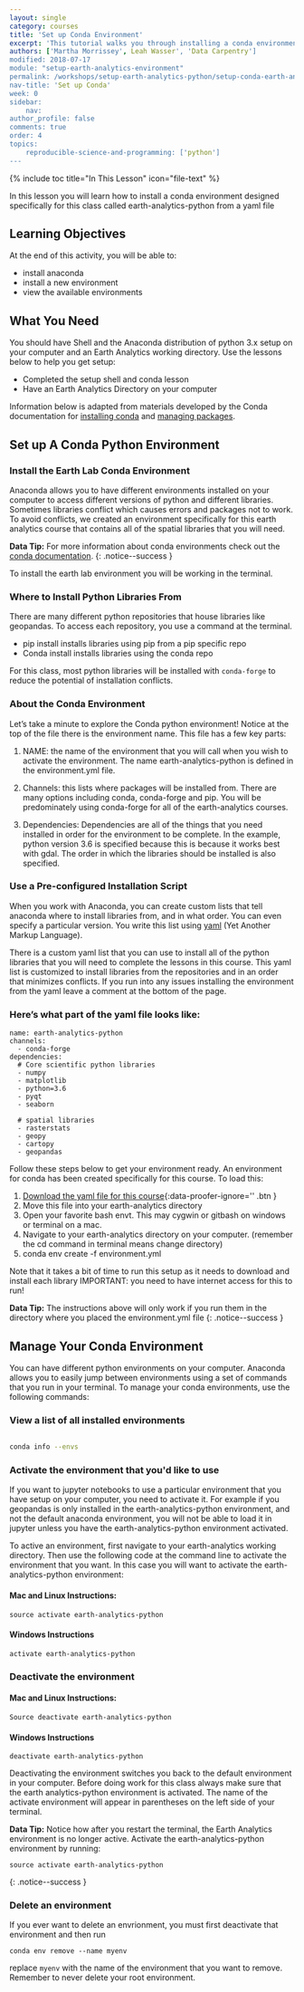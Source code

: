 ```yaml
---
layout: single
category: courses
title: 'Set up Conda Environment'
excerpt: 'This tutorial walks you through installing a conda environment designed for this class.'
authors: ['Martha Morrissey', Leah Wasser', 'Data Carpentry']
modified: 2018-07-17
module: "setup-earth-analytics-environment"
permalink: /workshops/setup-earth-analytics-python/setup-conda-earth-analytics-environment/
nav-title: 'Set up Conda'
week: 0
sidebar:
    nav:
author_profile: false
comments: true
order: 4
topics:
    reproducible-science-and-programming: ['python']
---
```

{% include toc title="In This Lesson" icon="file-text" %}

In this lesson you will learn how to install a conda environment designed specifically for this class called earth-analytics-python from a yaml file

<div class='notice--success' markdown="1">


## <i class="fa fa-graduation-cap" aria-hidden="true"></i> Learning Objectives

At the end of this activity, you will be able to:

* install anaconda
* install a new environment
* view the available environments



## <i class="fa fa-check-square-o fa-2" aria-hidden="true"></i> What You Need


You should have Shell and the Anaconda distribution of python 3.x setup on your computer and an Earth Analytics working directory. Use the lessons below to help you get setup:

* Completed the setup shell and conda lesson
* Have an Earth Analytics Directory on your computer


</div>


Information below is adapted from materials developed by the Conda documentation for [installing conda](https://conda.io/docs/user-guide/install/index.html) and [managing packages](https://conda.io/docs/user-guide/tasks/manage-pkgs.html).


## Set up A Conda Python Environment

### Install the Earth Lab Conda Environment

Anaconda allows you to have different environments installed on your computer to access different versions of python and different libraries. Sometimes libraries conflict which causes errors and packages not to work. To avoid conflicts, we created an environment specifically for this earth analytics course that contains all of the spatial libraries that you will need.

<i class="fa fa-star"></i> **Data Tip:**
For more information about conda environments check out the [conda documentation](https://conda.io/docs/user-guide/tasks/index.html).
{: .notice--success }

To install the earth lab environment you will be working in the terminal.


### Where to Install Python Libraries From

There are many different python repositories that house  libraries like geopandas. To access each repository, you use a command at the terminal.
* pip install installs libraries using pip from a pip specific repo
* Conda install installs libraries using the conda repo


For this class, most python libraries will be installed with `conda-forge` to reduce the potential of installation conflicts.

### About the Conda Environment

Let’s take a minute to explore the Conda python environment! Notice at the top of the file there is the environment name. This file has a few key parts:

1. NAME: the name of the environment that you will call when you wish to activate the environment. The name earth-analytics-python is defined in the environment.yml file.

2. Channels: this lists where packages will be installed from. There are many options including conda, conda-forge and pip. You will be predominately using conda-forge for all of the earth-analytics courses.

3. Dependencies: Dependencies are all of the things that you need installed in order for the environment to be complete. In the example, python version 3.6 is specified because this is because it works best with gdal. The order in which the libraries should be installed is also specified.


### Use a Pre-configured Installation Script
When you work with Anaconda, you can create custom lists that tell anaconda where to install libraries from, and in what order. You can even specify a particular version. You write this list using [yaml](http://yaml.org/) (Yet Another Markup Language).

There is a custom yaml list that you can use to  install all of the python libraries that you will need to complete the lessons in this course. This yaml list is customized to install libraries from the repositories and in an order that minimizes conflicts. If you run into any issues installing the environment from the yaml leave a comment at the bottom of the page.

### Here’s what part of the yaml file looks like:

```
name: earth-analytics-python
channels:
  - conda-forge
dependencies:
  # Core scientific python libraries
  - numpy
  - matplotlib
  - python=3.6
  - pyqt
  - seaborn

  # spatial libraries
  - rasterstats
  - geopy
  - cartopy
  - geopandas

```

Follow these steps below to get your environment ready.
An environment for conda has been created specifically for this course. To load this:

1. [<i class="fa fa-download" aria-hidden="true"></i> Download the yaml file for this course](https://ndownloader.figshare.com/files/10549699){:data-proofer-ignore='' .btn }
2. Move this file into your earth-analytics directory
3. Open your favorite bash envt. This may cygwin or gitbash on windows or terminal on a mac.
4. Navigate to your earth-analytics directory on your computer. (remember the cd command in terminal means change directory)
5. conda env create -f environment.yml

Note that it takes a bit of time to run this setup as it needs to download and install each library
IMPORTANT: you need to have internet access for this to run!

<i class="fa fa-star"></i> **Data Tip:**
The instructions above will only work if you run them in the directory where you placed the environment.yml file
{: .notice--success }


## Manage Your Conda Environment

You can have different python environments on your computer. Anaconda allows you to easily jump between environments using a set of commands that you run in your terminal. To manage your conda environments, use the following commands:


### View a list of all installed environments

```bash

conda info --envs

```

### Activate the environment that you'd like to use
If you want to jupyter notebooks to use a particular environment that you have setup on your computer, you need to activate it. For example if you geopandas is only installed in the earth-analytics-python environment, and not the default anaconda environment, you will not be able to load it in jupyter unless you have the earth-analytics-python environment activated.

To active an environment, first navigate to your earth-analytics working directory.  Then use the following code at the command line to activate the environment that you want. In this case you will want to activate the earth-analytics-python environment:


#### Mac and Linux Instructions:

```
source activate earth-analytics-python

```

#### Windows Instructions

```
activate earth-analytics-python

```


### Deactivate the environment


#### Mac and Linux Instructions:

```
Source deactivate earth-analytics-python

```

#### Windows Instructions

```
deactivate earth-analytics-python

```


Deactivating the environment switches you back to the default environment in your computer.
Before doing work for this class always make sure that the earth analytics-python environment is activated. The name of the activate environment will appear in parentheses on the left side of your terminal.



<i class="fa fa-star"></i> **Data Tip:**
Notice how after you restart the terminal, the Earth Analytics environment is no longer active.
Activate the earth-analytics-python environment by running:
```
source activate earth-analytics-python
```
{: .notice--success }


###  Delete an environment

If you ever want to delete an envrionment, you must first deactivate that environment and then run

```
conda env remove --name myenv
```

replace `myenv` with the name of the environment that you want to remove. Remember to never delete your root environment.
